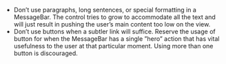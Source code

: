 - Don’t use paragraphs, long sentences, or special formatting in a MessageBar. The control tries to grow to accommodate all the text and will just result in pushing the user’s main content too low on the view.
- Don’t use buttons when a subtler link will suffice. Reserve the usage of button for when the MessageBar has a single ”hero” action that has vital usefulness to the user at that particular moment. Using more than one button is discouraged.
